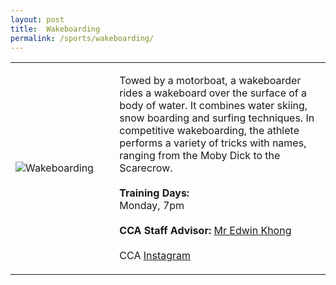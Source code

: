 ```yaml
---
layout: post
title:  Wakeboarding
permalink: /sports/wakeboarding/
---
```


<table>
    <tr>
        <td style="width:33%"><image src="{{site.baseurl}}/images/CCA_wakeboarding.jpg" style="display:block;margin-left:auto;margin-right:auto;" alt="Wakeboarding"></image></td>
        <td>
            <p>
                Towed by a motorboat, a wakeboarder rides a wakeboard over the surface of a body of water. It combines water skiing, snow boarding and surfing techniques. In competitive wakeboarding, the athlete performs a variety of tricks with names, ranging from the Moby Dick to the Scarecrow.<br>
                <br>
                <b>Training Days:</b><br>
                Monday, 7pm<br>
                <br>
                <b>CCA Staff Advisor:</b> <a href="mailto:edwink@tp.edu.sg">Mr Edwin Khong</a><br>
                <br>
                CCA <a href="https://www.instagram.com/tpwakeboard">Instagram</a>
            </p>
        </td>
    </tr>
</table>